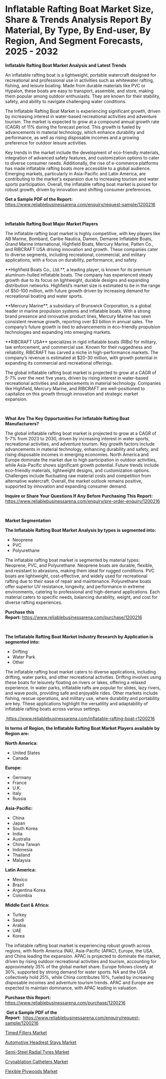 <p><h1>Inflatable Rafting Boat Market Size, Share & Trends Analysis Report By Material, By Type, By End-user, By Region, And Segment Forecasts, 2025 - 2032</h1></p><p><strong>Inflatable Rafting Boat Market Analysis and Latest Trends</strong></p>
<p><p>An inflatable rafting boat is a lightweight, portable watercraft designed for recreational and professional use in activities such as whitewater rafting, fishing, and leisure boating. Made from durable materials like PVC or Hypalon, these boats are easy to transport, assemble, and store, making them popular among outdoor enthusiasts. They are known for their stability, safety, and ability to navigate challenging water conditions.</p><p>The Inflatable Rafting Boat Market is experiencing significant growth, driven by increasing interest in water-based recreational activities and adventure tourism. The market is expected to grow at a compound annual growth rate (CAGR) of 11% during the forecast period. This growth is fueled by advancements in material technology, which enhance durability and performance, as well as rising disposable incomes and a growing preference for outdoor leisure activities.</p><p>Key trends in the market include the development of eco-friendly materials, integration of advanced safety features, and customization options to cater to diverse consumer needs. Additionally, the rise of e-commerce platforms has made inflatable rafting boats more accessible to a global audience. Emerging markets, particularly in Asia-Pacific and Latin America, are contributing to the market's expansion due to increasing tourism and water sports participation. Overall, the inflatable rafting boat market is poised for robust growth, driven by innovation and shifting consumer preferences.</p></p>
<p><strong>Get a Sample PDF of the Report:&nbsp;</strong> <a href="https://www.reliablebusinessarena.com/enquiry/request-sample/1200216?utm_campaign=1943&utm_medium=2&utm_source=Github&utm_content=ia&utm_term=21012025&utm_id=inflatable-rafting-boat">https://www.reliablebusinessarena.com/enquiry/request-sample/1200216</a></p>
<p>&nbsp;</p>
<p><strong>Inflatable Rafting Boat Major Market Players</strong></p>
<p><p>The inflatable rafting boat market is highly competitive, with key players like AB Marine, Bombard, Caribe Nautica, Damen, Demaree Inflatable Boats, Grand Marine International, Highfield Boats, Mercury Marine, Patten Co., and RIBCRAFT USA driving innovation and growth. These companies cater to diverse segments, including recreational, commercial, and military applications, with a focus on durability, performance, and safety.</p><p>**Highfield Boats Co., Ltd.**, a leading player, is known for its premium aluminum-hulled inflatable boats. The company has experienced steady growth due to its focus on lightweight, durable designs and expanding distribution networks. Highfield’s market size is estimated to be in the range of $50-100 million, with future growth driven by increasing demand for recreational boating and water sports.</p><p>**Mercury Marine**, a subsidiary of Brunswick Corporation, is a global leader in marine propulsion systems and inflatable boats. With a strong brand presence and innovative product lines, Mercury Marine has seen consistent revenue growth, reporting over $3 billion in annual sales. The company’s future growth is tied to advancements in eco-friendly propulsion technologies and expanding into emerging markets.</p><p>**RIBCRAFT USA** specializes in rigid inflatable boats (RIBs) for military, law enforcement, and commercial use. Known for their ruggedness and reliability, RIBCRAFT has carved a niche in high-performance markets. The company’s revenue is estimated at $20-30 million, with growth potential in expanding its commercial and recreational offerings.</p><p>The global inflatable rafting boat market is projected to grow at a CAGR of 5-7% over the next five years, driven by rising interest in water-based recreational activities and advancements in material technology. Companies like Highfield, Mercury Marine, and RIBCRAFT are well-positioned to capitalize on this growth through innovation and strategic market expansion.</p></p>
<p>&nbsp;</p>
<p><strong>What Are The Key Opportunities For Inflatable Rafting Boat Manufacturers?</strong></p>
<p><p>The global inflatable rafting boat market is projected to grow at a CAGR of 5-7% from 2023 to 2030, driven by increasing interest in water sports, recreational activities, and adventure tourism. Key growth factors include advancements in material technology, enhancing durability and safety, and rising disposable incomes in emerging economies. North America and Europe dominate the market due to high participation in outdoor activities, while Asia-Pacific shows significant growth potential. Future trends include eco-friendly materials, lightweight designs, and customization options. Challenges include fluctuating raw material costs and competition from alternative watercraft. Overall, the market outlook remains positive, supported by innovation and expanding consumer demand.</p></p>
<p><strong>Inquire or Share Your Questions If Any Before Purchasing This Report:</strong> <a href="https://www.reliablebusinessarena.com/enquiry/pre-order-enquiry/1200216?utm_campaign=1943&utm_medium=2&utm_source=Github&utm_content=ia&utm_term=21012025&utm_id=inflatable-rafting-boat">https://www.reliablebusinessarena.com/enquiry/pre-order-enquiry/1200216</a></p>
<p>&nbsp;</p>
<p><strong>Market Segmentation</strong></p>
<p><strong>The Inflatable Rafting Boat Market Analysis by types is segmented into:</strong></p>
<p><ul><li>Neoprene</li><li>PVC</li><li>Polyurethane</li></ul></p>
<p><p>The inflatable rafting boat market is segmented by material types: Neoprene, PVC, and Polyurethane. Neoprene boats are durable, flexible, and resistant to abrasions, making them ideal for rugged conditions. PVC boats are lightweight, cost-effective, and widely used for recreational rafting due to their ease of repair and maintenance. Polyurethane boats offer superior UV resistance, longevity, and performance in extreme environments, catering to professional and high-demand applications. Each material caters to specific needs, balancing durability, weight, and cost for diverse rafting experiences.</p></p>
<p><strong>Purchase this Report:&nbsp;</strong><a href="https://www.reliablebusinessarena.com/purchase/1200216?utm_campaign=1943&utm_medium=2&utm_source=Github&utm_content=ia&utm_term=21012025&utm_id=inflatable-rafting-boat">https://www.reliablebusinessarena.com/purchase/1200216</a></p>
<p>&nbsp;</p>
<p><strong>The Inflatable Rafting Boat Market Industry Research by Application is segmented into:</strong></p>
<p><ul><li>Drifting</li><li>Water Park</li><li>Other</li></ul></p>
<p><p>The inflatable rafting boat market caters to diverse applications, including drifting, water parks, and other recreational activities. Drifting involves using these boats for leisurely floating on rivers or lakes, offering a relaxed experience. In water parks, inflatable rafts are popular for slides, lazy rivers, and wave pools, providing safe and enjoyable rides. Other markets include fishing, rescue operations, and military use, where durability and portability are key. These applications highlight the versatility and adaptability of inflatable rafting boats across various settings.</p></p>
<p><a href="https://www.reliablebusinessarena.com/inflatable-rafting-boat-r1200216?utm_campaign=1943&utm_medium=2&utm_source=Github&utm_content=ia&utm_term=21012025&utm_id=inflatable-rafting-boat">&nbsp;https://www.reliablebusinessarena.com/inflatable-rafting-boat-r1200216</a></p>
<p><strong>In terms of Region, the Inflatable Rafting Boat Market Players available by Region are:</strong></p>
<p>
    <p> <strong> North America: </strong>
        <ul>
            <li>United States</li>
            <li>Canada</li>
        </ul>
        </p> 
    <p> <strong> Europe: </strong>
        <ul>
            <li>Germany</li>
            <li>France</li>
            <li>U.K.</li>
            <li>Italy</li>
            <li>Russia</li>
        </ul>
        </p> 
    <p> <strong> Asia-Pacific: </strong>
        <ul>
            <li>China</li>
            <li>Japan</li>
            <li>South Korea</li>
            <li>India</li>
            <li>Australia</li>
            <li>China Taiwan</li>
            <li>Indonesia</li>
            <li>Thailand</li>
            <li>Malaysia</li>
        </ul>
        </p> 
    <p> <strong> Latin America: </strong>
        <ul>
            <li>Mexico</li>
            <li>Brazil</li>
            <li>Argentina Korea</li>
            <li>Colombia</li>
        </ul>
        </p> 
    <p> <strong> Middle East & Africa: </strong>
        <ul>
            <li>Turkey</li>
            <li>Saudi</li>
            <li>Arabia</li>
            <li>UAE</li>
            <li>Korea</li>
        </ul>
    </p>
    </p>
<p><p>The inflatable rafting boat market is experiencing robust growth across regions, with North America (NA), Asia-Pacific (APAC), Europe, the USA, and China leading the expansion. APAC is projected to dominate the market, driven by rising outdoor recreational activities and tourism, accounting for approximately 35% of the global market share. Europe follows closely at 30%, supported by strong demand for water sports. NA and the USA collectively hold 25%, while China contributes 10%, fueled by increasing disposable incomes and adventure tourism trends. APAC and Europe are expected to maintain dominance, with APAC leading in valuation.</p></p>
<p><strong>Purchase this Report: </strong><a href="https://www.reliablebusinessarena.com/purchase/1200216?utm_campaign=1943&utm_medium=2&utm_source=Github&utm_content=ia&utm_term=21012025&utm_id=inflatable-rafting-boat">https://www.reliablebusinessarena.com/purchase/1200216</a></p>
<p>&nbsp;<strong>Get a Sample PDF of the Report:&nbsp;&nbsp;</strong><a href="https://www.reliablebusinessarena.com/enquiry/request-sample/1200216?utm_campaign=1943&utm_medium=2&utm_source=Github&utm_content=ia&utm_term=21012025&utm_id=inflatable-rafting-boat">https://www.reliablebusinessarena.com/enquiry/request-sample/1200216</a></p>
<p><strong></strong></p>
<p><p><a href="https://www.linkedin.com/pulse/timed-fillers-market-size-revenue-trend-analysis-type-dguqf?utm_campaign=1943&utm_medium=2&utm_source=Github&utm_content=ia&utm_term=21012025&utm_id=inflatable-rafting-boat">Timed Fillers Market</a></p><p><a href="https://www.linkedin.com/pulse/automotive-headrest-stays-industry-research-covering-multiple-ufhpf?utm_campaign=1943&utm_medium=2&utm_source=Github&utm_content=ia&utm_term=21012025&utm_id=inflatable-rafting-boat">Automotive Headrest Stays Market</a></p><p><a href="https://www.linkedin.com/pulse/semi-steel-radial-tyres-market-trends-2025-2032-analysis-dmeoc?utm_campaign=1943&utm_medium=2&utm_source=Github&utm_content=ia&utm_term=21012025&utm_id=inflatable-rafting-boat">Semi-Steel Radial Tyres Market</a></p><p><a href="https://www.linkedin.com/pulse/cryoablation-catheters-market-size-expansion-analysis-dtf4f?utm_campaign=1943&utm_medium=2&utm_source=Github&utm_content=ia&utm_term=21012025&utm_id=inflatable-rafting-boat">Cryoablation Catheters Market</a></p><p><a href="https://www.linkedin.com/pulse/flexible-plywoods-market-trends-growth-outlook-2025-ymcuc?utm_campaign=1943&utm_medium=2&utm_source=Github&utm_content=ia&utm_term=21012025&utm_id=inflatable-rafting-boat">Flexible Plywoods Market</a></p></p>